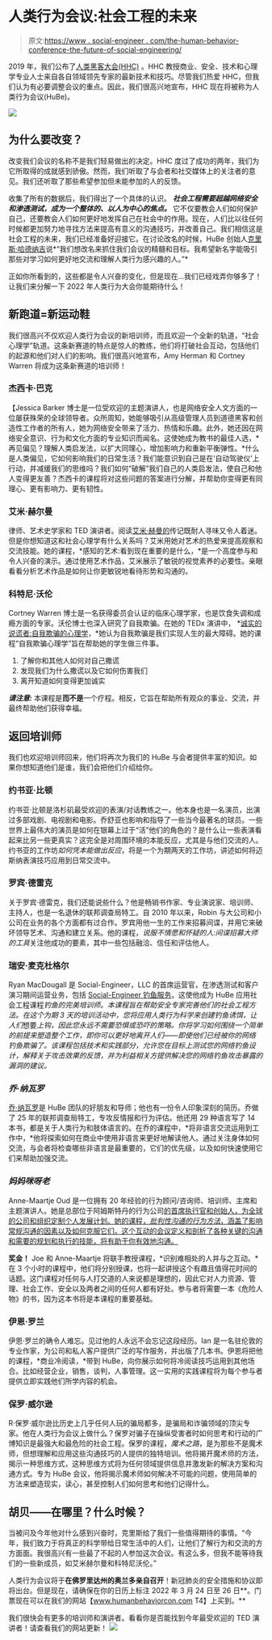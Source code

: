 # 人类行为会议:社会工程的未来

> 原文:[https://www . social-engineer . com/the-human-behavior-conference-the-future-of-social-engineering/](https://www.social-engineer.com/the-human-behavior-conference-the-future-of-social-engineering/)

2019 年，我们公布了[人类黑客大会(HHC)](https://www.social-engineer.org/general-blog/the-human-hacking-conference-year-alpha/) 。HHC 教授商业、安全、技术和心理学专业人士来自各自领域领先专家的最新技术和技巧。尽管我们热爱 HHC，但我们认为有必要调整会议的重点。因此，我们很高兴地宣布，HHC 现在将被称为人类行为会议(HuBe)。

![](../Images/ecd3c125e41c497f2a1de951e335d8dd.png)

## 为什么要改变？

改变我们会议的名称不是我们轻易做出的决定。HHC 度过了成功的两年，我们为它所取得的成就感到骄傲。然而，我们听取了与会者和社交媒体上的关注者的意见。我们还听取了那些希望参加但未能参加的人的反馈。

收集了所有的数据后，我们得出了一个具体的认识。 ***社会工程需要超越网络安全和渗透测试，成为一个整体的、以人为中心的焦点。*** 它不仅要教会人们如何保护自己，还要教会人们如何更好地发挥自己在社会中的作用。现在，人们比以往任何时候都更加努力地寻找方法来提高有意义的沟通技巧，并改善自己。我们相信这是社会工程的未来，我们已经准备好迎接它。在讨论改名的时候，HuBe 创始人[克里斯·哈德纳吉](https://twitter.com/humanhacker)说*“我们想改名来抓住我们会议的精髓和目标。我希望新名字能吸引那些对学习如何更好地交流和理解人类行为感兴趣的人。”*

正如你所看到的，这些都是令人兴奋的变化，但是现在…我们已经戏弄你够多了！让我们来分解一下 2022 年人类行为大会你能期待什么！

## 新跑道=新运动鞋

我们很高兴不仅欢迎人类行为会议的新培训师，而且欢迎一个全新的轨道，“社会心理学”轨道。这条新赛道的特点是惊人的教练，他们将打破社会互动，包括他们的起源和他们对人们的影响。我们很高兴地宣布，Amy Herman 和 Cortney Warren 将成为这条新赛道的培训师！

### 杰西卡·巴克

【Jessica Barker 博士是一位受欢迎的主题演讲人，也是网络安全人文方面的一位屡获殊荣的全球领导者。众所周知，她能够吸引从高级管理人员到道德黑客和创造性工作者的所有人，她为网络安全带来了活力、热情和乐趣。此外，她还因在网络安全意识、行为和文化方面的专业知识而闻名。这使她成为教书的最佳人选，*再见偏见？理解人类启发法，以扩大同理心，增加影响力和重新平衡弹性。*什么是人类偏见，它如何影响我们的日常生活？我们能意识到自己是在‘自动驾驶仪’上行动，并减缓我们的思维吗？我们如何“破解”我们自己的人类启发法，使自己和他人变得更友善？杰西卡的课程将对这些问题的答案进行分解，并帮助你变得更有同理心、更有影响力、更有韧性。

### 艾米·赫尔曼

律师、艺术史学家和 TED 演讲者。阅读[艾米·赫曼的](https://humanbehaviorcon.com/amy-herman/?swcfpc=1)传记既耐人寻味又令人着迷。但是你想知道这和社会心理学有什么关系吗？艾米用她对艺术的热爱来提高观察和交流技能。她的课程，*感知的艺术:看到现在重要的是什么，*是一个高度参与和令人兴奋的演示。通过使用艺术作品，艾米展示了敏锐的视觉素养的必要性。亲眼看看分析艺术作品是如何让你更敏锐地看待形势和沟通的。

### 科特尼·沃伦

Cortney Warren 博士是一名获得委员会认证的临床心理学家，也是饮食失调和成瘾方面的专家。沃伦博士也深入研究了自我欺骗。在她的 TEDx 演讲中， *[诚实的说谎者:自我欺骗的心理学](https://www.youtube.com/watch?v=YpEeSa6zBTE)，*她认为自我欺骗是我们实现人生的最大障碍。她的课程“自我欺骗心理学”旨在帮助她的学生做三件事。

1.  了解你和其他人如何对自己撒谎
2.  发现我们为什么撒谎以及它如何伤害我们
3.  离开知道如何变得更加诚实

***请注意:*** 本课程是**而不是**一个疗程。相反，它旨在帮助所有观众的事业、交流，并最终帮助他们获得幸福。

## 返回培训师

我们也欢迎培训师回来，他们将再次为我们的 HuBe 与会者提供丰富的知识。如果你想知道他们是谁，我们会把他们介绍给你。

### 约书亚·比顿

约书亚·比顿是洛杉矶最受欢迎的表演/对话教练之一。他本身也是一名演员，出演过多部戏剧、电视剧和电影。乔舒亚也影响和指导了一些当今最著名的球员。一些世界上最伟大的演员是如何在银幕上过于“活”他们的角色的？是什么让一些表演看起来比另一些更真实？这完全是对周围环境的本能反应，尤其是与他们交流的人。约书亚的工作坊*如何凭本能做出反应*，将是一个为期两天的工作坊，讲述如何将迈斯纳表演技巧应用到日常交流中。

### 罗宾·德雷克

关于罗宾·德雷克，我们还能说些什么？他是畅销书作家、专业演说家、培训师、主持人，也是一名退休的联邦调查局特工。自 2010 年以来，Robin 与大公司和小公司在业务的各个方面都有过合作。罗宾用他一生的工作来招募间谍，并用它来破坏领导艺术、沟通和建立关系。他的课程，*说服不情愿和怀疑的人:间谍招募大师的工具*关注他成功的要素，其中一些包括融洽、信任和评估他人。

### 瑞安·麦克杜格尔

Ryan MacDougall 是 Social-Engineer，LLC 的首席运营官，在渗透测试和客户演习期间运营业务，包括 [Social-Engineer 钓鱼服务](https://www.social-engineer.com/services/se-phishing-service/)。这使他成为 HuBe 应用社会工程课程*钓鱼的完美培训师。本课程旨在帮助安全专家完善他们的社会工程方法。在这个为期 3 天的培训活动中，您将应用人类行为科学来创建钓鱼诱饵，让人们*想要*上钩，因此您永远不需要恐惧或恐吓的策略。你将学习如何围绕一个简单的前提来塑造整个工作，即你可以更好地离开人们——即使他们已经被你的网络钓鱼欺骗了。该课程包括技术和实践部分，允许您在目标上测试您的网络钓鱼设计，解释关于攻击效果的反馈，并为利益相关方提供解决您的网络钓鱼攻击暴露的漏洞的建议。*

### *乔·纳瓦罗*

[乔·纳瓦罗](https://humanbehaviorcon.com/joe-navarro/?swcfpc=1)是 HuBe 团队的好朋友和导师；他也有一份令人印象深刻的简历。乔做了 25 年的联邦调查局特工，专攻反情报和行为评估。他还用 29 种语言写了 14 本书，都是关于人类行为和肢体语言的。在乔的课程中，*将非语言交流运用到工作中，*他将探索如何在商业中使用非语言来更好地解读他人。通过关注身体如何交流，与会者将检查哪些非语言是最重要的，它们的优先级，以及如何快速使用它们来帮助加强交流。

### *妈妈咪呀老*

Anne-Maartje Oud 是一位拥有 20 年经验的行为顾问/咨询师、培训师、主席和主题演讲人。她是总部位于阿姆斯特丹的行为公司[的首席执行官和创始人，为全球的公司和组织定制个人发展计划。她的课程，*批判性沟通的行为方法*，涵盖了影响常规沟通的因素以及如何克服它们。这个互动的会议定义和剖析了各种关键的沟通和需要的规划和执行的技能，将有助于你有效地沟通。](https://www.behaviourcompany.eu/)

**奖金！** Joe 和 Anne-Maartje 将联手教授课程，*识别难相处的人并与之互动。*在 3 个小时的课程中，他们将分别授课，也将一起讲授这个有趣且值得花时间的话题。这门课程对任何与人打交道的人来说都是理想的，因此它对人力资源、管理、社会工作、安全以及两者之间的任何人都有好处。参与者将需要一本《危险人物》的书，因为这本书将是本课程的重要基础。

### 伊恩·罗兰

伊恩·罗兰的确令人难忘。见过他的人永远不会忘记这段经历。Ian 是一名驻伦敦的专业作家，为公司和私人客户提供广泛的写作服务，并出版了几本书。伊恩将把他的课程，*商业冷阅读，*带到 HuBe，向你展示如何将冷阅读技巧运用到其他场合。比如经营企业，销售，谈判，人事管理。这一实用的实践课程将为每个参与者提供立即实践他们所学内容的机会。

### 保罗·威尔逊

R·保罗·威尔逊比历史上几乎任何人玩的骗局都多，是骗局和诈骗领域的顶尖专家。他在人类行为会议上做什么？保罗对骗子在操纵受害者时如何思考和行动的广博知识是最强大和最危险的社会工程。保罗的课程，*魔术之路*，是为那些不是魔术师，但想理解和应用这些沟通技巧的人提供的独特培训。他将揭开魔术师的方法，揭示一种思维方式，这种思维方式将为任何领域提供信息并激发新的解决方案和沟通方式。专为 HuBe 会议，他将揭示魔术师如何解决不可能的问题，使用简单的方法来塑造现实，读心，甚至控制人们如何思考和他们记得什么。

## 胡贝——在哪里？什么时候？

当被问及今年他对什么感到兴奋时，克里斯给了我们一些值得期待的事情。“今年，我们致力于将真正的科学带给日常生活中的人们，让他们了解行为和交流的方方面面。我很高兴有一些最了不起的人参加这次会议。有这么多，但我不能等待我们的一些新成员，如艾米赫尔曼和科特尼沃伦。”

人类行为会议将于**在佛罗里达州的奥兰多亲自召开**！新冠肺炎的安全措施和协议即将出台。但是现在，请确保在你的日历上标注 2022 年 3 月 24 日至 26 日**。门票现在可以在我们的网站【www.humanbehaviorcon.com T4】上买到。**

我们很快会有更多的培训师和演讲者。看看你是否能找到今年最受欢迎的 TED 演讲者！请查看我们的网站更新！
![](../Images/0ff5acb687305620b6f7b4734073f35e.png)